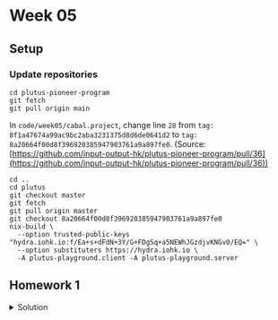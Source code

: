 # Week 05
## Setup
### Update repositories
```
cd plutus-pioneer-program
git fetch
git pull origin main
```

In `code/week05/cabal.project`, change line `28` from `tag: 8f1a47674a99ac9bc2aba3231375d8d6de0641d2` to `tag: 8a20664f00d8f396920385947903761a9a897fe0`. (Source: [https://github.com/input-output-hk/plutus-pioneer-program/pull/36](https://github.com/input-output-hk/plutus-pioneer-program/pull/36))

```
cd ..
cd plutus
git checkout master
git fetch
git pull origin master
git checkout 8a20664f00d8f396920385947903761a9a897fe0
nix-build \
  --option trusted-public-keys "hydra.iohk.io:f/Ea+s+dFdN+3Y/G+FDgSq+a5NEWhJGzdjvKNGv0/EQ=" \
  --option substituters https://hydra.iohk.io \
  -A plutus-playground.client -A plutus-playground.server
```

## Homework 1
<details>
  <summary>Solution</summary>

  {-# LANGUAGE DataKinds           #-}
  {-# LANGUAGE DeriveAnyClass      #-}
  {-# LANGUAGE DeriveGeneric       #-}
  {-# LANGUAGE FlexibleContexts    #-}
  {-# LANGUAGE NoImplicitPrelude   #-}
  {-# LANGUAGE OverloadedStrings   #-}
  {-# LANGUAGE ScopedTypeVariables #-}
  {-# LANGUAGE TemplateHaskell     #-}
  {-# LANGUAGE TypeApplications    #-}
  {-# LANGUAGE TypeFamilies        #-}
  {-# LANGUAGE TypeOperators       #-}

  module Week05.Homework1 where

  import           Control.Monad              hiding (fmap)
  import           Control.Monad.Freer.Extras as Extras
  import           Data.Aeson                 (ToJSON, FromJSON)
  import           Data.Default               (Default (..))
  import           Data.Text                  (Text)
  import           Data.Void                  (Void)
  import           GHC.Generics               (Generic)
  import           Plutus.Contract            as Contract
  import           Plutus.Trace.Emulator      as Emulator
  import qualified PlutusTx
  import           PlutusTx.Prelude           hiding (Semigroup(..), unless)
  import           Ledger                     hiding (mint, singleton)
  import           Ledger.Constraints         as Constraints
  import           Ledger.TimeSlot
  import qualified Ledger.Typed.Scripts       as Scripts
  import           Ledger.Value               as Value
  import           Playground.Contract        (printJson, printSchemas, ensureKnownCurrencies, stage, ToSchema)
  import           Playground.TH              (mkKnownCurrencies, mkSchemaDefinitions)
  import           Playground.Types           (KnownCurrency (..))
  import           Prelude                    (IO, Semigroup (..), Show (..), String, undefined)
  import           Text.Printf                (printf)
  import           Wallet.Emulator.Wallet

  {-# INLINABLE mkPolicy #-}
  -- This policy should only allow minting (or burning) of tokens if the owner of the specified PubKeyHash
  -- has signed the transaction and if the specified deadline has not passed.
  mkPolicy :: PubKeyHash -> POSIXTime -> () -> ScriptContext -> Bool
  mkPolicy pkh deadline () ctx = signedByPkh && deadlineIsValid
      where
          info :: TxInfo
          info = scriptContextTxInfo ctx

          signedByPkh :: Bool
          signedByPkh = txSignedBy (scriptContextTxInfo ctx) pkh

          deadlineIsValid :: Bool
          deadlineIsValid = contains (to deadline) (txInfoValidRange info)

  policy :: PubKeyHash -> POSIXTime -> Scripts.MintingPolicy
  policy pkh deadline = mkMintingPolicyScript $
      $$(PlutusTx.compile [|| \pkh' deadline' -> Scripts.wrapMintingPolicy $ mkPolicy pkh' deadline' ||])
      `PlutusTx.applyCode`
      (PlutusTx.liftCode pkh)
      `PlutusTx.applyCode`
      (PlutusTx.liftCode deadline)

  curSymbol :: PubKeyHash -> POSIXTime -> CurrencySymbol
  curSymbol pkh deadline = scriptCurrencySymbol $ policy pkh deadline

  data MintParams = MintParams
      { mpTokenName :: !TokenName
      , mpDeadline  :: !POSIXTime
      , mpAmount    :: !Integer
      } deriving (Generic, ToJSON, FromJSON, ToSchema)

  type SignedSchema = Endpoint "mint" MintParams

  mint :: MintParams -> Contract w SignedSchema Text ()
  mint mp = do
      pkh <- pubKeyHash <$> Contract.ownPubKey
      now <- Contract.currentTime
      let deadline = mpDeadline mp
      if now > deadline
          then Contract.logError @String "deadline passed"
          else do
              let val     = Value.singleton (curSymbol pkh deadline) (mpTokenName mp) (mpAmount mp)
                  lookups = Constraints.mintingPolicy $ policy pkh deadline
                  tx      = Constraints.mustMintValue val <> Constraints.mustValidateIn (to $ now + 5000)
              ledgerTx <- submitTxConstraintsWith @Void lookups tx
              void $ awaitTxConfirmed $ txId ledgerTx
              Contract.logInfo @String $ printf "forged %s" (show val)

  endpoints :: Contract () SignedSchema Text ()
  endpoints = mint' >> endpoints
    where
      mint' = endpoint @"mint" >>= mint

  mkSchemaDefinitions ''SignedSchema

  mkKnownCurrencies []

  test :: IO ()
  test = runEmulatorTraceIO $ do
      let tn       = "ABC"
          deadline = slotToBeginPOSIXTime def 10
      h <- activateContractWallet (Wallet 1) endpoints
      callEndpoint @"mint" h $ MintParams
          { mpTokenName = tn
          , mpDeadline  = deadline
          , mpAmount    = 555
          }
      void $ Emulator.waitNSlots 15
      callEndpoint @"mint" h $ MintParams
          { mpTokenName = tn
          , mpDeadline  = deadline
          , mpAmount    = 555
          }
      void $ Emulator.waitNSlots 1
</details>
